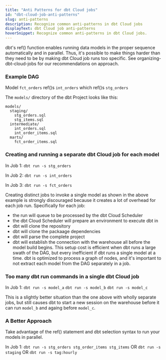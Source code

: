 ```yaml
---
title: "Anti Patterns for dbt Cloud jobs"
id: "dbt-cloud-job-anti-patterns"
slug: anti-patterns
description: Recognize common anti-patterns in dbt Cloud jobs
displayText: dbt Cloud job anti-patterns
hoverSnippet: Recognize common anti-patterns in dbt Cloud jobs.
---
```


dbt's ref() function enables running data models in the proper sequence automatically and in parallel. Thus, it's possible to make things harder than they need to be by making dbt Cloud job runs too specific. See organizing-dbt-cloud-jobs for our recommendations on approach.

### Example DAG

Model `fct_orders` ref()s `int_orders` which ref()s `stg_orders`

The `models/` directory of the dbt Project looks like this:

```
models/
  staging/
    stg_orders.sql
    stg_items.sql
  intermediate/
    int_orders.sql
    int_order_items.sql
  marts/
    fct_order_items.sql
```

### Creating and running a separate dbt Cloud job for each model

In Job 1:
`dbt run -s stg_orders`

In Job 2:
`dbt run -s int_orders`

In Job 3:
`dbt run -s fct_orders`

Creating distinct jobs to invoke a single model as shown in the above example is strongly discouraged because it creates a lot of overhead for each job run. Specifically for each job:
- the run will queue to be processed by the dbt Cloud Scheduler
- the dbt Cloud Scheduler will prepare an environment to execute dbt in
- dbt will clone the repository
- dbt will clone the packaage dependencies
- dbt will parse the complete project
- dbt will establish the connection with the warehouse
all before the model build begins.
This setup cost is efficient when dbt runs a large swath of the DAG, but every inefficient if dbt runs a single model at a time. dbt is optimized to process a graph of nodes, and it's important to not extract each model from the DAG separately in a job.

### Too many dbt run commands in a single dbt Cloud job

In Job 1:
`dbt run -s model_a`
`dbt run -s model_b`
`dbt run -s model_c`

This is a slightly better situation than the one above with wholly separate jobs, but still causes dbt to start a new session on the warehouse before it can run `model_b` and againg before `model_c`.

### A Better Approach

Take advantage of the ref() statement and dbt selection syntax to run your models in parallel.

In Job 1:
`dbt run -s stg_orders stg_order_items stg_items`
OR
`dbt run -s staging`
OR
`dbt run -s tag:hourly`

